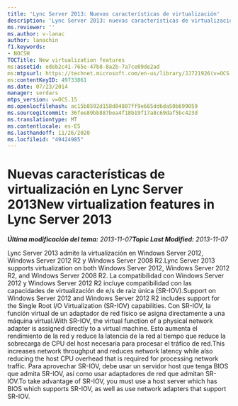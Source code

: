 ```yaml
---
title: 'Lync Server 2013: Nuevas características de virtualización'
description: 'Lync Server 2013: nuevas características de virtualización.'
ms.reviewer: ''
ms.author: v-lanac
author: lanachin
f1.keywords:
- NOCSH
TOCTitle: New virtualization features
ms:assetid: edeb2c41-765e-47b8-8a2b-7a7ce09de2ad
ms:mtpsurl: https://technet.microsoft.com/en-us/library/JJ721926(v=OCS.15)
ms:contentKeyID: 49733861
ms.date: 07/23/2014
manager: serdars
mtps_version: v=OCS.15
ms.openlocfilehash: ac15b8592d158d84807ff9e665dd6da50b699059
ms.sourcegitcommit: 36fee89bb887bea4f18b19f17a8c69daf5bc423d
ms.translationtype: MT
ms.contentlocale: es-ES
ms.lasthandoff: 11/26/2020
ms.locfileid: "49424985"
---
```

# <a name="new-virtualization-features-in-lync-server-2013"></a><span data-ttu-id="8dc29-103">Nuevas características de virtualización en Lync Server 2013</span><span class="sxs-lookup"><span data-stu-id="8dc29-103">New virtualization features in Lync Server 2013</span></span>

<div data-xmlns="http://www.w3.org/1999/xhtml">

<div class="topic" data-xmlns="http://www.w3.org/1999/xhtml" data-msxsl="urn:schemas-microsoft-com:xslt" data-cs="https://msdn.microsoft.com/">

<div data-asp="https://msdn2.microsoft.com/asp">



</div>

<div id="mainSection">

<div id="mainBody"><span data-ttu-id="8dc29-104">

<span> </span></span><span class="sxs-lookup"><span data-stu-id="8dc29-104">

<span> </span></span></span>

<span data-ttu-id="8dc29-105">_**Última modificación del tema:** 2013-11-07_</span><span class="sxs-lookup"><span data-stu-id="8dc29-105">_**Topic Last Modified:** 2013-11-07_</span></span>

<span data-ttu-id="8dc29-106">Lync Server 2013 admite la virtualización en Windows Server 2012, Windows Server 2012 R2 y Windows Server 2008 R2.</span><span class="sxs-lookup"><span data-stu-id="8dc29-106">Lync Server 2013 supports virtualization on both Windows Server 2012, Windows Server 2012 R2, and Windows Server 2008 R2.</span></span> <span data-ttu-id="8dc29-107">La compatibilidad con Windows Server 2012 y Windows Server 2012 R2 incluye compatibilidad con las capacidades de virtualización de e/s de raíz única (SR-IOV).</span><span class="sxs-lookup"><span data-stu-id="8dc29-107">Support on Windows Server 2012 and Windows Server 2012 R2 includes support for the Single Root I/O Virtualization (SR-IOV) capabilities.</span></span> <span data-ttu-id="8dc29-108">Con SR-IOV, la función virtual de un adaptador de red físico se asigna directamente a una máquina virtual.</span><span class="sxs-lookup"><span data-stu-id="8dc29-108">With SR-IOV, the virtual function of a physical network adapter is assigned directly to a virtual machine.</span></span> <span data-ttu-id="8dc29-109">Esto aumenta el rendimiento de la red y reduce la latencia de la red al tiempo que reduce la sobrecarga de CPU del host necesaria para procesar el tráfico de red.</span><span class="sxs-lookup"><span data-stu-id="8dc29-109">This increases network throughput and reduces network latency while also reducing the host CPU overhead that is required for processing network traffic.</span></span> <span data-ttu-id="8dc29-110">Para aprovechar SR-IOV, debe usar un servidor host que tenga BIOS que admita SR-IOV, así como usar adaptadores de red que admitan SR-IOV.</span><span class="sxs-lookup"><span data-stu-id="8dc29-110">To take advantage of SR-IOV, you must use a host server which has BIOS which supports SR-IOV, as well as use network adapters that support SR-IOV.</span></span>

<span data-ttu-id="8dc29-111"></div>

<span> </span>

</div>

</div>

</span><span class="sxs-lookup"><span data-stu-id="8dc29-111"></div>

<span> </span>

</div>

</div>

</span></span></div>

